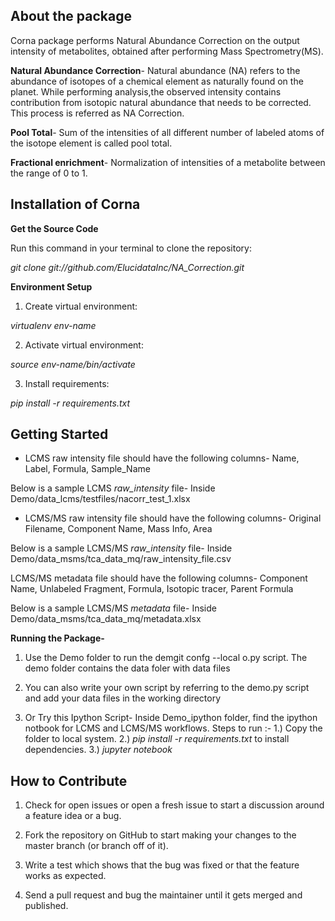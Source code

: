 ## **About the package**

Corna package performs Natural Abundance Correction on the output intensity of metabolites, obtained after performing Mass Spectrometry(MS).

**Natural Abundance Correction**- Natural abundance (NA) refers to the abundance of isotopes of a chemical element as naturally found on the planet. While performing analysis,the observed intensity contains contribution from isotopic natural abundance that needs to be corrected. This process is referred as NA Correction.

**Pool Total**- Sum of the intensities of all different number of labeled atoms of the isotope element is called pool total.

**Fractional enrichment**- Normalization of intensities of a metabolite between the range of 0 to 1.

## **Installation of Corna**

**Get the Source Code**

Run this command in your terminal to clone the repository:

*git clone git://github.com/ElucidataInc/NA_Correction.git*

**Environment Setup**

1) Create virtual environment:

*virtualenv env-name*

2) Activate virtual environment:

*source env-name/bin/activate*

3) Install requirements:

*pip install -r requirements.txt*

## **Getting Started**

- LCMS raw intensity file should have the following columns-
Name, Label, Formula, Sample_Name

Below is a sample LCMS *raw_intensity* file-
Inside Demo/data_lcms/testfiles/nacorr_test_1.xlsx

- LCMS/MS raw intensity file should have the following columns-
Original Filename, Component Name, Mass Info, Area

Below is a sample LCMS/MS *raw_intensity* file-
Inside Demo/data_msms/tca_data_mq/raw_intensity_file.csv

LCMS/MS metadata file should have the following columns-
Component Name, Unlabeled Fragment, Formula, Isotopic tracer, Parent Formula

Below is a sample LCMS/MS *metadata* file-
Inside Demo/data_msms/tca_data_mq/metadata.xlsx


**Running the Package-**

1) Use the Demo folder to run the demgit confg --local o.py script. The demo folder contains the
   data foler with data files

2) You can also write your own script by referring to the demo.py script and add
   your data files in the working directory

3) Or Try this Ipython Script-
   Inside Demo_ipython folder, find the ipython notbook for LCMS and LCMS/MS workflows.
   Steps to run :-
    1.) Copy the folder to local system.
    2.) *pip install -r requirements.txt* to install dependencies.
    3.) *jupyter notebook <notebook-name>* 

## **How to Contribute**

1) Check for open issues or open a fresh issue to start a discussion around a feature idea or a bug. 

2) Fork the repository on GitHub to start making your changes to the master branch (or branch off of it).

3) Write a test which shows that the bug was fixed or that the feature works as expected.

4) Send a pull request and bug the maintainer until it gets merged and published.

















